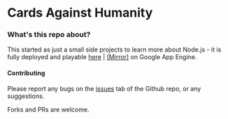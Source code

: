 # Cards Against Humanity

### What's this repo about?
This started as just a small side projects to learn
more about Node.js - it is fully deployed and playable
[here](http://cards.noodlewrecker.xyz) | [(Mirror)](https://cah-test-236920.appspot.com) on Google
 App Engine.

#### Contributing
Please report any bugs on the [issues](https://github.com/noodleWrecker7/Cards-Against-Humanity/issues) tab of the
Github repo, or any suggestions.

Forks and PRs are welcome.